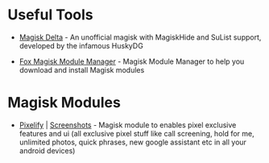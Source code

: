 # Useful Tools

-   [Magisk Delta](http://huskydg.github.io/magisk-files) - An unofficial magisk with MagiskHide and SuList support, developed by the infamous HuskyDG

-   [Fox Magisk Module Manager](https://github.com/Fox2Code/FoxMagiskModuleManager) - Magisk Module Manager to help you download and install Magisk modules

# Magisk Modules

-   [Pixelify](https://github.com/Kingsman44/Pixelify) | [Screenshots](https://photos.google.com/share/AF1QipMTqmF6J9tFcQ8cVKh1lWmXTGZOa-BAlMd2bFcy6s2NULlCXrIqBu_yZCU7wemVwg?pli=1&key=SWtWZkNRWlh5bGZkRWZXQ291b0I2T3U0TU50SGpn) - Magisk module to enables pixel exclusive features and ui (all exclusive pixel stuff like call screening, hold for me, unlimited photos, quick phrases, new google assistant etc in all your android devices)
